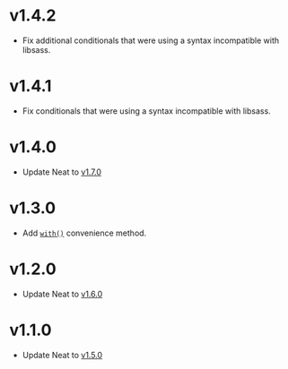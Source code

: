 # v1.4.2

- Fix additional conditionals that were using a syntax incompatible with libsass.

# v1.4.1

- Fix conditionals that were using a syntax incompatible with libsass.

# v1.4.0

- Update Neat to [v1.7.0](https://github.com/thoughtbot/neat/releases/tag/v1.7.0)

# v1.3.0

- Add [`with()`](https://github.com/lacroixdesign/node-neat#with-function) convenience method.

# v1.2.0

- Update Neat to [v1.6.0](https://github.com/thoughtbot/neat/releases/tag/v1.6.0)

# v1.1.0

- Update Neat to [v1.5.0](https://github.com/thoughtbot/neat/releases/tag/v1.5.0)
